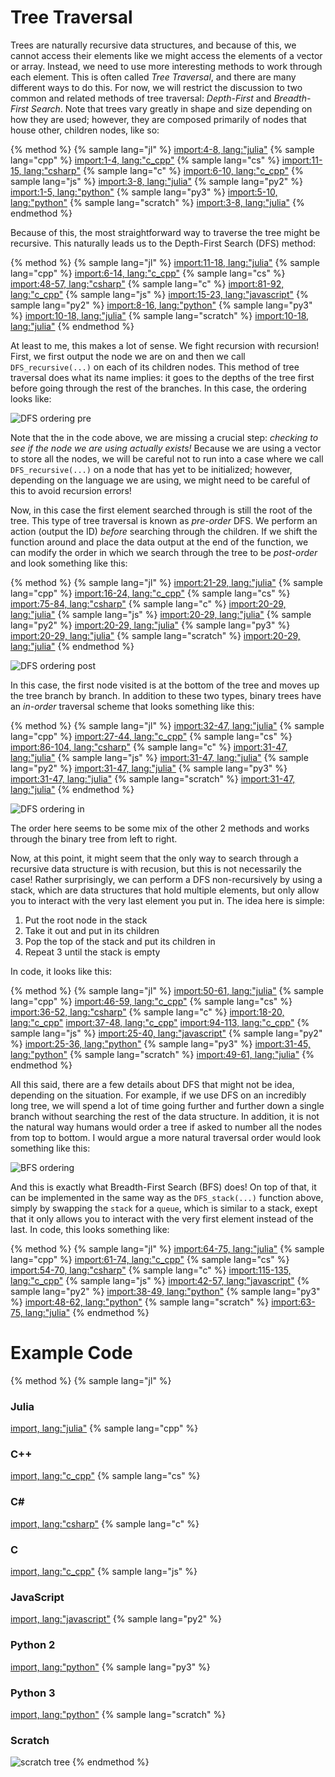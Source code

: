 <script>
MathJax.Hub.Queue(["Typeset",MathJax.Hub]);
</script>
$$ 
\newcommand{\d}{\mathrm{d}}
\newcommand{\bff}{\boldsymbol{f}}
\newcommand{\bfg}{\boldsymbol{g}}
\newcommand{\bfp}{\boldsymbol{p}}
\newcommand{\bfq}{\boldsymbol{q}}
\newcommand{\bfx}{\boldsymbol{x}}
\newcommand{\bfu}{\boldsymbol{u}}
\newcommand{\bfv}{\boldsymbol{v}}
\newcommand{\bfA}{\boldsymbol{A}}
\newcommand{\bfB}{\boldsymbol{B}}
\newcommand{\bfC}{\boldsymbol{C}}
\newcommand{\bfM}{\boldsymbol{M}}
\newcommand{\bfJ}{\boldsymbol{J}}
\newcommand{\bfR}{\boldsymbol{R}}
\newcommand{\bfT}{\boldsymbol{T}}
\newcommand{\bfomega}{\boldsymbol{\omega}}
\newcommand{\bftau}{\boldsymbol{\tau}}
$$

# Tree Traversal 

Trees are naturally recursive data structures, and because of this, we cannot access their elements like we might access the elements of a vector or array. Instead, we need to use more interesting methods to work through each element. This is often called *Tree Traversal*, and there are many different ways to do this. For now, we will restrict the discussion to two common and related methods of tree traversal: *Depth-First* and *Breadth-First Search*. Note that trees vary greatly in shape and size depending on how they are used; however, they are composed primarily of nodes that house other, children nodes, like so:

{% method %}
{% sample lang="jl" %}
[import:4-8, lang:"julia"](code/julia/Tree.jl)
{% sample lang="cpp" %}
[import:1-4, lang:"c_cpp"](code/c++/Tree.cpp)
{% sample lang="cs" %}
[import:11-15, lang:"csharp"](code/cs/TreeMdAdditional.cs)
{% sample lang="c" %}
[import:6-10, lang:"c_cpp"](code/c/Tree_example.c)
{% sample lang="js" %}
[import:3-8, lang:"julia"](code/julia/Tree.jl)
{% sample lang="py2" %}
[import:1-5, lang:"python"](code/python2/Tree_example.py)
{% sample lang="py3" %}
[import:5-10, lang:"python"](code/python3/Tree_example.py)
{% sample lang="scratch" %}
[import:3-8, lang:"julia"](code/julia/Tree.jl)
{% endmethod %}

Because of this, the most straightforward way to traverse the tree might be recursive. This naturally leads us to the Depth-First Search (DFS) method:

{% method %}
{% sample lang="jl" %}
[import:11-18, lang:"julia"](code/julia/Tree.jl)
{% sample lang="cpp" %}
[import:6-14, lang:"c_cpp"](code/c++/Tree.cpp)
{% sample lang="cs" %}
[import:48-57, lang:"csharp"](code/cs/TreeMdAdditional.cs)
{% sample lang="c" %}
[import:81-92, lang:"c_cpp"](code/c/Tree_example.c)
{% sample lang="js" %}
[import:15-23, lang:"javascript"](code/javascript/Tree_example.js)
{% sample lang="py2" %}
[import:8-16, lang:"python"](code/python2/Tree_example.py)
{% sample lang="py3" %}
[import:10-18, lang:"julia"](code/julia/Tree.jl)
{% sample lang="scratch" %}
[import:10-18, lang:"julia"](code/julia/Tree.jl)
{% endmethod %}

At least to me, this makes a lot of sense. We fight recursion with recursion! First, we first output the node we are on and then we call `DFS_recursive(...)` on each of its children nodes. This method of tree traversal does what its name implies: it goes to the depths of the tree first before going through the rest of the branches. In this case, the ordering looks like:

![DFS ordering pre](res/DFS_pre.png)

Note that the in the code above, we are missing a crucial step: *checking to see if the node we are using actually exists!* Because we are using a vector to store all the nodes, we will be careful not to run into a case where we call `DFS_recursive(...)` on a node that has yet to be initialized; however, depending on the language we are using, we might need to be careful of this to avoid recursion errors! 

Now, in this case the first element searched through is still the root of the tree. This type of tree traversal is known as *pre-order* DFS. We perform an action (output the ID) *before* searching through the children. If we shift the function around and place the data output at the end of the function, we can modify the order in which we search through the tree to be *post-order* and look something like this:


{% method %}
{% sample lang="jl" %}
[import:21-29, lang:"julia"](code/julia/Tree.jl)
{% sample lang="cpp" %}
[import:16-24, lang:"c_cpp"](code/c++/Tree.cpp)
{% sample lang="cs" %}
[import:75-84, lang:"csharp"](code/cs/TreeMdAdditional.cs)
{% sample lang="c" %}
[import:20-29, lang:"julia"](code/julia/Tree.jl)
{% sample lang="js" %}
[import:20-29, lang:"julia"](code/julia/Tree.jl)
{% sample lang="py2" %}
[import:20-29, lang:"julia"](code/julia/Tree.jl)
{% sample lang="py3" %}
[import:20-29, lang:"julia"](code/julia/Tree.jl)
{% sample lang="scratch" %}
[import:20-29, lang:"julia"](code/julia/Tree.jl)
{% endmethod %}

![DFS ordering post](res/DFS_post.png)

In this case, the first node visited is at the bottom of the tree and moves up the tree branch by branch. In addition to these two types, binary trees have an *in-order* traversal scheme that looks something like this:

{% method %}
{% sample lang="jl" %}
[import:32-47, lang:"julia"](code/julia/Tree.jl)
{% sample lang="cpp" %}
[import:27-44, lang:"c_cpp"](code/c++/Tree.cpp)
{% sample lang="cs" %}
[import:86-104, lang:"csharp"](code/cs/TreeMdAdditional.cs)
{% sample lang="c" %}
[import:31-47, lang:"julia"](code/julia/Tree.jl)
{% sample lang="js" %}
[import:31-47, lang:"julia"](code/julia/Tree.jl)
{% sample lang="py2" %}
[import:31-47, lang:"julia"](code/julia/Tree.jl)
{% sample lang="py3" %}
[import:31-47, lang:"julia"](code/julia/Tree.jl)
{% sample lang="scratch" %}
[import:31-47, lang:"julia"](code/julia/Tree.jl)
{% endmethod %}

![DFS ordering in](res/DFS_in.png)

The order here seems to be some mix of the other 2 methods and works through the binary tree from left to right.

Now, at this point, it might seem that the only way to search through a recursive data structure is with recusion, but this is not necessarily the case! Rather surprisingly, we can perform a DFS non-recursively by using a stack, which are data structures that hold multiple elements, but only allow you to interact with the very last element you put in. The idea here is simple:

1. Put the root node in the stack
2. Take it out and put in its children
3. Pop the top of the stack and put its children in
4. Repeat 3 until the stack is empty

In code, it looks like this:

{% method %}
{% sample lang="jl" %}
[import:50-61, lang:"julia"](code/julia/Tree.jl)
{% sample lang="cpp" %}
[import:46-59, lang:"c_cpp"](code/c++/Tree.cpp)
{% sample lang="cs" %}
[import:36-52, lang:"csharp"](code/cs/Tree.cs)
{% sample lang="c" %}
[import:18-20, lang:"c_cpp"](code/c/Tree_example.c)
[import:37-48, lang:"c_cpp"](code/c/Tree_example.c)
[import:94-113, lang:"c_cpp"](code/c/Tree_example.c)
{% sample lang="js" %}
[import:25-40, lang:"javascript"](code/javascript/Tree_example.js)
{% sample lang="py2" %}
[import:25-36, lang:"python"](code/python2/Tree_example.py)
{% sample lang="py3" %}
[import:31-45, lang:"python"](code/python3/Tree_example.py)
{% sample lang="scratch" %}
[import:49-61, lang:"julia"](code/julia/Tree.jl)
{% endmethod %}

All this said, there are a few details about DFS that might not be idea, depending on the situation. For example, if we use DFS on an incredibly long tree, we will spend a lot of time going further and further down a single branch without searching the rest of the data structure. In addition, it is not the natural way humans would order a tree if asked to number all the nodes from top to bottom. I would argue a more natural traversal order would look something like this:

![BFS ordering](res/BFS_simple.png)

And this is exactly what Breadth-First Search (BFS) does! On top of that, it can be implemented in the same way as the `DFS_stack(...)` function above, simply by swapping the `stack` for a `queue`, which is similar to a stack, exept that it only allows you to interact with the very first element instead of the last. In code, this looks something like:

{% method %}
{% sample lang="jl" %}
[import:64-75, lang:"julia"](code/julia/Tree.jl)
{% sample lang="cpp" %}
[import:61-74, lang:"c_cpp"](code/c++/Tree.cpp)
{% sample lang="cs" %}
[import:54-70, lang:"csharp"](code/cs/Tree.cs)
{% sample lang="c" %}
[import:115-135, lang:"c_cpp"](code/c/Tree_example.c)
{% sample lang="js" %}
[import:42-57, lang:"javascript"](code/javascript/Tree_example.js)
{% sample lang="py2" %}
[import:38-49, lang:"python"](code/python2/Tree_example.py)
{% sample lang="py3" %}
[import:48-62, lang:"python"](code/python3/Tree_example.py)
{% sample lang="scratch" %}
[import:63-75, lang:"julia"](code/julia/Tree.jl)
{% endmethod %}

# Example Code
{% method %}
{% sample lang="jl" %}
### Julia
[import, lang:"julia"](code/julia/Tree_example.jl)
{% sample lang="cpp" %}
### C++
[import, lang:"c_cpp"](code/c++/Tree_example.cpp)
{% sample lang="cs" %}
### C# #
[import, lang:"csharp"](code/cs/Tree.cs)
{% sample lang="c" %}
### C
[import, lang:"c_cpp"](code/c/Tree_example.c)
{% sample lang="js" %}
### JavaScript
[import, lang:"javascript"](code/javascript/Tree_example.js)
{% sample lang="py2" %}
### Python 2
[import, lang:"python"](code/python2/Tree_example.py)
{% sample lang="py3" %}
### Python 3
[import, lang:"python"](code/python3/Tree_example.py)
{% sample lang="scratch" %}
### Scratch
![scratch tree](code/scratch/scratch_tree.png)
{% endmethod %}
